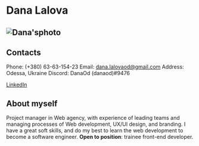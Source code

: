# Dana Lalova

## ![Dana'sphoto](/myphoto.jpg)

## Contacts
Phone: (+380) 63-63-154-23
Email: dana.lalovaod@gmail.com
Address: Odessa, Ukraine
Discord: DanaOd (danaod)#9476

[LinkedIn](https://www.linkedin.com/in/dana-lalova-76846083/)

## About myself

Project manager in Web agency, with experience of leading teams and managing processes of Web development, UX/UI design, and branding. I have a great soft skills, and do my best to learn the web development to become a software engineer.
**Open to position**: trainee front-end developer.